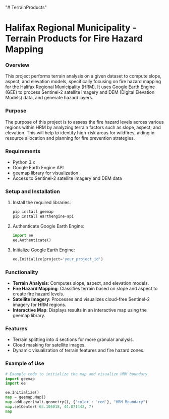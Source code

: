 "# TerrainProducts" 
# Halifax Regional Municipality - Terrain Products for Fire Hazard Mapping

### Overview
This project performs terrain analysis on a given dataset to compute slope, aspect, and elevation models, specifically focusing on fire hazard mapping for the Halifax Regional Municipality (HRM). It uses Google Earth Engine (GEE) to process Sentinel-2 satellite imagery and DEM (Digital Elevation Models) data, and generate hazard layers.

### Purpose
The purpose of this project is to assess the fire hazard levels across various regions within HRM by analyzing terrain factors such as slope, aspect, and elevation. This will help to identify high-risk areas for wildfires, aiding in resource allocation and planning for fire prevention strategies.

### Requirements
- Python 3.x
- Google Earth Engine API
- geemap library for visualization
- Access to Sentinel-2 satellite imagery and DEM data

### Setup and Installation
1. Install the required libraries:
    ```bash
    pip install geemap
    pip install earthengine-api
    ```

2. Authenticate Google Earth Engine:
    ```python
    import ee
    ee.Authenticate()
    ```

3. Initialize Google Earth Engine:
    ```python
    ee.Initialize(project='your_project_id')
    ```

### Functionality
- **Terrain Analysis**: Computes slope, aspect, and elevation models.
- **Fire Hazard Mapping**: Classifies terrain based on slope and aspect to create fire hazard levels.
- **Satellite Imagery**: Processes and visualizes cloud-free Sentinel-2 imagery for HRM regions.
- **Interactive Map**: Displays results in an interactive map using the geemap library.

### Features
- Terrain splitting into 4 sections for more granular analysis.
- Cloud masking for satellite images.
- Dynamic visualization of terrain features and fire hazard zones.

### Example of Use
```python
# Example code to initialize the map and visualize HRM boundary
import geemap
import ee

ee.Initialize()
map = geemap.Map()
map.addLayer(hali.geometry(), {'color': 'red'}, "HRM Boundary")
map.setCenter(-63.106018, 44.871443, 7)
map
